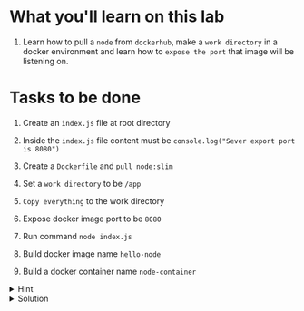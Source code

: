 # What you'll learn on this lab

1. Learn how to pull a `node` from `dockerhub`, make a `work directory` in a docker environment and learn how to `expose the port` that image will be listening on.

# Tasks to be done

1. Create an `index.js` file at root directory

2. Inside the `index.js` file content must be `console.log("Sever export port is 8080")`

3. Create a `Dockerfile` and `pull node:slim`

4. Set a `work directory` to be `/app`

5. `Copy everything` to the work directory

6. Expose docker image port to be `8080`

7. Run command `node index.js`

8. Build docker image name `hello-node`

9. Build a docker container name `node-container`

<details>
<summary>Hint</summary>

All neccessary command in this lab
1. `touch (filename)` - Use to create a file
2. `nano (filename)` - Use to edit a file
3. `docker build -t (image name) .` - Use to build a docker image
4. `docker image ls` - Use to call all the image that exist on machine
5. `docker image rm (image name)` - Use to delete a docker image with a specifig name
6. `docker container rm (container name)` - Use to delete a docker container with a specifig container

All neccessary Dockerfile syntax
1. `FROM (docker image name):(tag)` -  Specifies the starting point image for your Docker image.
2. `WORKDIR (/path/to/workdir)` - Sets the folder inside the container where commands will be executed.
3. `COPY (path of file or folder that you want to copy) (destination of the file or folder) ` - Moves files or folders from your computer to the container.
4. `EXPOSE (number of port that the image will be running on)` - Declares the port on which the container will listen for incoming connections.
5. `CMD ["(command line)"]` - Defines the default command to run when the container starts.

</details>

<details>
<summary>Solution</summary>

Create all file 

```plain

cat > index.js <<EOF
console.log("Sever export port is 8080")
EOF

cat index.js

cat > Dockerfile <<EOF
FROM node:slim

WORKDIR /app

COPY . .

EXPOSE 8080

CMD [ "node", "index.js" ]
EOF

cat Dockerfile
```{{exec}}


Docker cli command
```plain


docker build -t hello-node .

docker run --name node-container hello-node

```{{exec}}

</details>
